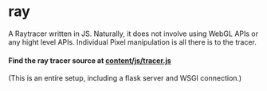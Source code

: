 # ray
A Raytracer written in JS. Naturally, it does not involve using WebGL APIs or any hight level APIs. Individual Pixel manipulation is all there is to the tracer.

#### Find the ray tracer source at [content/js/tracer.js](https://github.com/harshaxnim/ray/blob/main/content/js/tracer.js)

(This is an entire setup, including a flask server and WSGI connection.)



